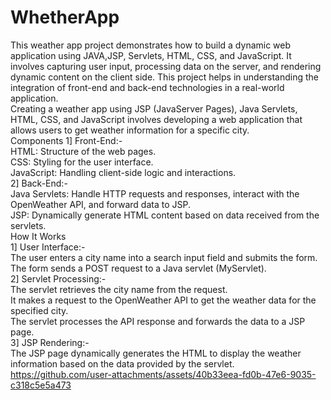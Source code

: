 # WhetherApp
This weather app project demonstrates how to build a dynamic web application using JAVA,JSP, Servlets, HTML, CSS, and JavaScript. It involves capturing user input, processing data on the server, and rendering dynamic content on the client side. This project helps in understanding the integration of front-end and back-end technologies in a real-world application.</br>
Creating a weather app using JSP (JavaServer Pages), Java Servlets, HTML, CSS, and JavaScript involves developing a web application that allows users to get weather information for a specific city. </br>
Components 
1] Front-End:-</br>
HTML: Structure of the web pages.</br>
CSS: Styling for the user interface.</br>
JavaScript: Handling client-side logic and interactions.</br>
2] Back-End:-</br>
Java Servlets: Handle HTTP requests and responses, interact with the OpenWeather API, and forward data to JSP.</br>
JSP: Dynamically generate HTML content based on data received from the servlets.</br>
How It Works</br>
1] User Interface:-</br>
The user enters a city name into a search input field and submits the form.</br>
The form sends a POST request to a Java servlet (MyServlet).</br>
2] Servlet Processing:-</br>
The servlet retrieves the city name from the request.</br>
It makes a request to the OpenWeather API to get the weather data for the specified city.</br>
The servlet processes the API response and forwards the data to a JSP page.</br>
3] JSP Rendering:-</br>
The JSP page dynamically generates the HTML to display the weather information based on the data provided by the servlet.</br>
https://github.com/user-attachments/assets/40b33eea-fd0b-47e6-9035-c318c5e5a473
